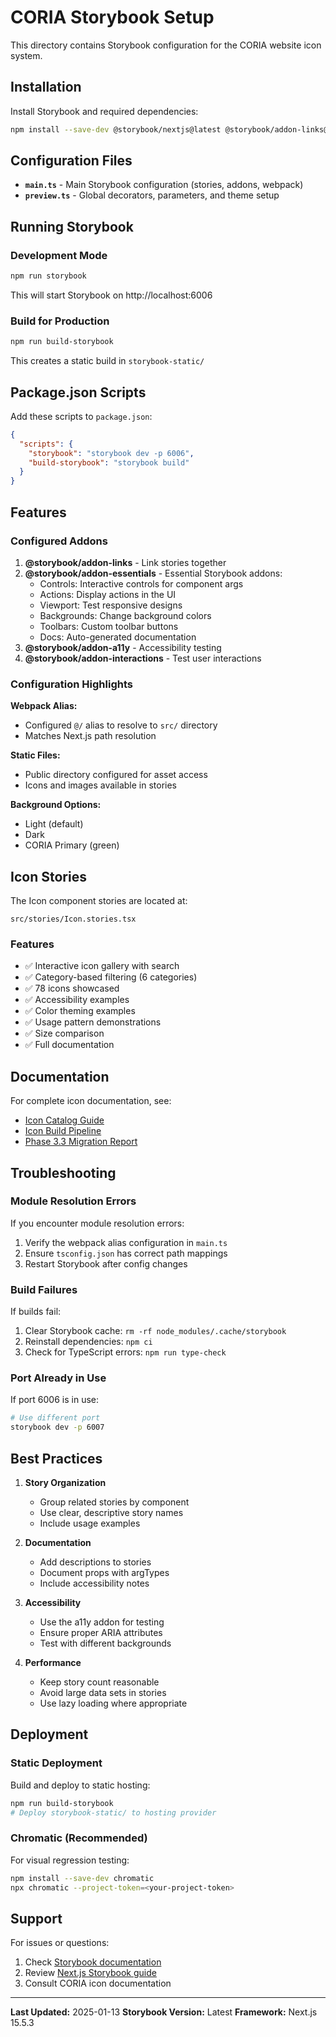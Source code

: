 # CORIA Storybook Setup

This directory contains Storybook configuration for the CORIA website icon system.

## Installation

Install Storybook and required dependencies:

```bash
npm install --save-dev @storybook/nextjs@latest @storybook/addon-links@latest @storybook/addon-essentials@latest @storybook/addon-onboarding@latest @storybook/addon-interactions@latest @storybook/addon-a11y@latest storybook@latest
```

## Configuration Files

- **`main.ts`** - Main Storybook configuration (stories, addons, webpack)
- **`preview.ts`** - Global decorators, parameters, and theme setup

## Running Storybook

### Development Mode

```bash
npm run storybook
```

This will start Storybook on http://localhost:6006

### Build for Production

```bash
npm run build-storybook
```

This creates a static build in `storybook-static/`

## Package.json Scripts

Add these scripts to `package.json`:

```json
{
  "scripts": {
    "storybook": "storybook dev -p 6006",
    "build-storybook": "storybook build"
  }
}
```

## Features

### Configured Addons

1. **@storybook/addon-links** - Link stories together
2. **@storybook/addon-essentials** - Essential Storybook addons:
   - Controls: Interactive controls for component args
   - Actions: Display actions in the UI
   - Viewport: Test responsive designs
   - Backgrounds: Change background colors
   - Toolbars: Custom toolbar buttons
   - Docs: Auto-generated documentation
3. **@storybook/addon-a11y** - Accessibility testing
4. **@storybook/addon-interactions** - Test user interactions

### Configuration Highlights

**Webpack Alias:**
- Configured `@/` alias to resolve to `src/` directory
- Matches Next.js path resolution

**Static Files:**
- Public directory configured for asset access
- Icons and images available in stories

**Background Options:**
- Light (default)
- Dark
- CORIA Primary (green)

## Icon Stories

The Icon component stories are located at:
```
src/stories/Icon.stories.tsx
```

### Features

- ✅ Interactive icon gallery with search
- ✅ Category-based filtering (6 categories)
- ✅ 78 icons showcased
- ✅ Accessibility examples
- ✅ Color theming examples
- ✅ Usage pattern demonstrations
- ✅ Size comparison
- ✅ Full documentation

## Documentation

For complete icon documentation, see:
- [Icon Catalog Guide](../docs/ui/Icon_Catalog_Guide.md)
- [Icon Build Pipeline](../claudedocs/Icon_Build_Pipeline.md)
- [Phase 3.3 Migration Report](../claudedocs/phase-3-3-icon-migration-report.md)

## Troubleshooting

### Module Resolution Errors

If you encounter module resolution errors:

1. Verify the webpack alias configuration in `main.ts`
2. Ensure `tsconfig.json` has correct path mappings
3. Restart Storybook after config changes

### Build Failures

If builds fail:

1. Clear Storybook cache: `rm -rf node_modules/.cache/storybook`
2. Reinstall dependencies: `npm ci`
3. Check for TypeScript errors: `npm run type-check`

### Port Already in Use

If port 6006 is in use:

```bash
# Use different port
storybook dev -p 6007
```

## Best Practices

1. **Story Organization**
   - Group related stories by component
   - Use clear, descriptive story names
   - Include usage examples

2. **Documentation**
   - Add descriptions to stories
   - Document props with argTypes
   - Include accessibility notes

3. **Accessibility**
   - Use the a11y addon for testing
   - Ensure proper ARIA attributes
   - Test with different backgrounds

4. **Performance**
   - Keep story count reasonable
   - Avoid large data sets in stories
   - Use lazy loading where appropriate

## Deployment

### Static Deployment

Build and deploy to static hosting:

```bash
npm run build-storybook
# Deploy storybook-static/ to hosting provider
```

### Chromatic (Recommended)

For visual regression testing:

```bash
npm install --save-dev chromatic
npx chromatic --project-token=<your-project-token>
```

## Support

For issues or questions:
1. Check [Storybook documentation](https://storybook.js.org/docs)
2. Review [Next.js Storybook guide](https://storybook.js.org/recipes/@storybook/nextjs)
3. Consult CORIA icon documentation

---

**Last Updated:** 2025-01-13
**Storybook Version:** Latest
**Framework:** Next.js 15.5.3
